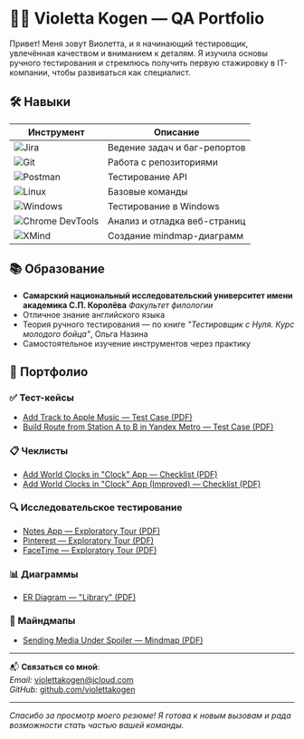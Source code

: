# 👩‍💻 Violetta Kogen — QA Portfolio

Привет! Меня зовут Виолетта, и я начинающий тестировщик, увлечённая качеством и вниманием к деталям. Я изучила основы ручного тестирования и стремлюсь получить первую стажировку в IT-компании, чтобы развиваться как специалист.

## 🛠 Навыки

| Инструмент       | Описание                    |
|------------------|-----------------------------|
| ![Jira](https://img.shields.io/badge/-Jira-0052CC?logo=jira&logoColor=white&style=flat) | Ведение задач и баг-репортов |
| ![Git](https://img.shields.io/badge/-Git-F05032?logo=git&logoColor=white&style=flat) | Работа с репозиториями |
| ![Postman](https://img.shields.io/badge/-Postman-FF6C37?logo=postman&logoColor=white&style=flat) | Тестирование API |
| ![Linux](https://img.shields.io/badge/-Linux-FCC624?logo=linux&logoColor=black&style=flat) | Базовые команды |
| ![Windows](https://img.shields.io/badge/-Windows-0078D6?logo=windows&logoColor=white&style=flat) | Тестирование в Windows |
| ![Chrome DevTools](https://img.shields.io/badge/-DevTools-4285F4?logo=google-chrome&logoColor=white&style=flat) | Анализ и отладка веб-страниц |
| ![XMind](https://img.shields.io/badge/-XMind-EA3C53?logo=xmind&logoColor=white&style=flat) | Создание mindmap-диаграмм |

## 📚 Образование

- **Самарский национальный исследовательский университет имени академика С.П. Королёва** *Факультет филологии*
- Отличное знание английского языка
- Теория ручного тестирования — по книге *"Тестировщик с Нуля. Курс молодого бойца"*, Ольга Назина
- Самостоятельное изучение инструментов через практику


## 📁 Портфолио

### ✅ Тест-кейсы
- [Add Track to Apple Music — Test Case (PDF)](portfolio/test-cases/add_track_to_apple_music_test_case.pdf)
- [Build Route from Station A to B in Yandex Metro — Test Case (PDF)](portfolio/test-cases/build_route_yandex_metro_test_case.pdf)

### 📋 Чеклисты
- [Add World Clocks in "Clock" App — Checklist (PDF)](portfolio/checklists/add_world_clocks_checklist.pdf)
- [Add World Clocks in "Clock" App (Improved) — Checklist (PDF)](portfolio/checklists/add_world_clocks_checklist_improved.pdf)

### 🔍 Исследовательское тестирование
- [Notes App — Exploratory Tour (PDF)](portfolio/exploratory-tests/notes_app_exploratory_tour.pdf)
- [Pinterest — Exploratory Tour (PDF)](portfolio/exploratory-tests/pinterest_exploratory_tour.pdf)
- [FaceTime — Exploratory Tour (PDF)](portfolio/exploratory-tests/facetime_exploratory_tour.pdf)

### 📊 Диаграммы
- [ER Diagram — "Library" (PDF)](portfolio/diagrams/library_er_diagram.pdf)

### 🧠 Майндмапы
- [Sending Media Under Spoiler — Mindmap (PDF)](portfolio/mindmaps/send_media_under_spoiler_mindmap.pdf)
  
---

📬 **Связаться со мной**:  
*Email:* violettakogen@icloud.com  
*GitHub:* [github.com/violettakogen](https://github.com/violettakogen)

---

*Спасибо за просмотр моего резюме! Я готова к новым вызовам и рада возможности стать частью вашей команды.*
